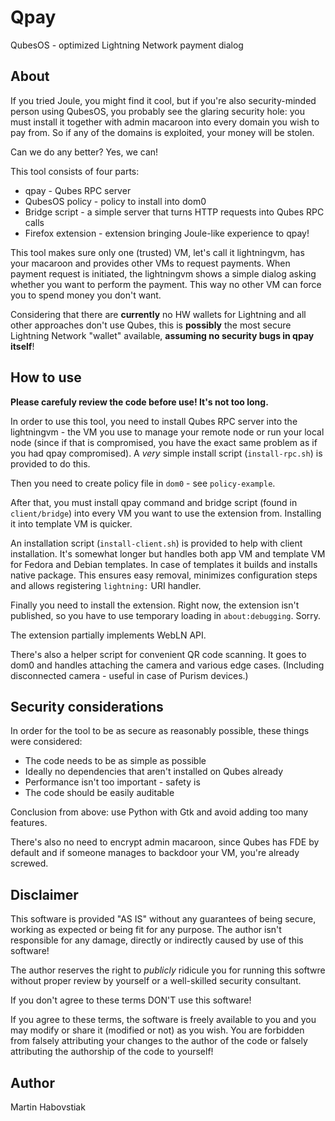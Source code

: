 Qpay
====

QubesOS - optimized Lightning Network payment dialog

About
-----

If you tried Joule, you might find it cool, but if you're also security-minded
person using QubesOS, you probably see the glaring security hole: you must
install it together with admin macaroon into every domain you wish to pay from.
So if any of the domains is exploited, your money will be stolen.

Can we do any better? Yes, we can!

This tool consists of four parts:

* qpay - Qubes RPC server
* QubesOS policy - policy to install into dom0
* Bridge script - a simple server that turns HTTP requests into Qubes RPC calls
* Firefox extension - extension bringing Joule-like experience to qpay!

This tool makes sure only one (trusted) VM, let's call it lightningvm, has your
macaroon and provides other VMs to request payments. When payment request is
initiated, the lightningvm shows a simple dialog asking whether you want to
perform the payment. This way no other VM can force you to spend money you don't want.

Considering that there are **currently** no HW wallets for Lightning and all other approaches don't use Qubes, this is **possibly** the most secure Lightning Network "wallet" available, **assuming no security bugs in qpay itself**!

How to use
----------

**Please carefuly review the code before use! It's not too long.**

In order to use this tool, you need to install Qubes RPC server into the lightningvm - the VM you use to manage your remote node or run your local node (since if that is compromised, you have the exact same problem as if you had qpay compromised). A *very* simple install script (`install-rpc.sh`) is provided to do this.

Then you need to create policy file in `dom0` - see `policy-example`.

After that, you must install qpay command and bridge script (found in `client/bridge`) into every VM you want to use the extension from. Installing it into template VM is quicker.

An installation script (`install-client.sh`) is provided to help with client installation. It's somewhat longer but handles both app VM and template VM for Fedora and Debian templates. In case of templates it builds and installs native package. This ensures easy removal, minimizes configuration steps and allows registering `lightning:` URI handler.

Finally you need to install the extension. Right now, the extension isn't
published, so you have to use temporary loading in `about:debugging`. Sorry.

The extension partially implements WebLN API.

There's also a helper script for convenient QR code scanning. It goes to dom0 and handles attaching the camera and various edge cases. (Including disconnected camera - useful in case of Purism devices.)

Security considerations
-----------------------

In order for the tool to be as secure as reasonably possible, these things were
considered:

 * The code needs to be as simple as possible
 * Ideally no dependencies that aren't installed on Qubes already
 * Performance isn't too important - safety is
 * The code should be easily auditable

Conclusion from above: use Python with Gtk and avoid adding too many features.

There's also no need to encrypt admin macaroon, since Qubes has FDE by default
and if someone manages to backdoor your VM, you're already screwed.

Disclaimer
----------

This software is provided "AS IS" without any guarantees of being secure,
working as expected or being fit for any purpose. The author isn't responsible
for any damage, directly or indirectly caused by use of this software!

The author reserves the right to *publicly* ridicule you for running this
softwre without proper review by yourself or a well-skilled security consultant.

If you don't agree to these terms DON'T use this software!

If you agree to these terms, the software is freely available to you and you may modify or share it (modified or not) as you wish. You are forbidden from
falsely attributing your changes to the author of the code or falsely
attributing the authorship of the code to yourself!

Author
------

Martin Habovstiak

